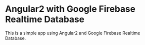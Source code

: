 # Angular2 with Google Firebase Realtime Database
This is a simple app using Angular2 and Google Firebase Realtime Database.
